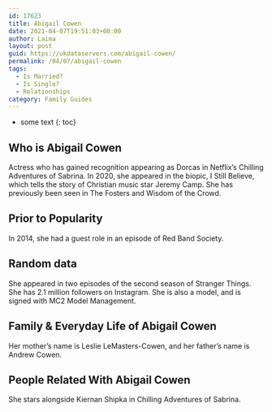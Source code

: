 ```yaml
---
id: 17623
title: Abigail Cowen
date: 2021-04-07T19:51:03+00:00
author: Laima
layout: post
guid: https://ukdataservers.com/abigail-cowen/
permalink: /04/07/abigail-cowen
tags:
  - Is Married?
  - Is Single?
  - Relationships
category: Family Guides
---
```


* some text
{: toc}


## Who is Abigail Cowen
                  
                  
                  
Actress who has gained recognition appearing as Dorcas in Netflix&#8217;s Chilling Adventures of Sabrina. In 2020, she appeared in the biopic, I Still Believe, which tells the story of Christian music star Jeremy Camp. She has previously been seen in The Fosters and Wisdom of the Crowd.
                  
              
            
              
            
                
                
                
## Prior to Popularity
                  
                  
                  
In 2014, she had a guest role in an episode of Red Band Society.
                  
              
            
              
            
                
                
                
## Random data
                  
                  
                  
She appeared in two episodes of the second season of Stranger Things. She has 2.1 million followers on Instagram. She is also a model, and is signed with MC2 Model Management.
                  
              
            
              
            
                
                
                
## Family & Everyday Life of Abigail Cowen
                  
                  
                  
Her mother&#8217;s name is Leslie LeMasters-Cowen, and her father&#8217;s name is Andrew Cowen.
                  
              
            
              
            
                
                
                
## People Related With Abigail Cowen
                  
                  
                  
She stars alongside Kiernan Shipka in Chilling Adventures of Sabrina.
                  
              
            
              
            
                
              
            
              
              
            
            
              
            
          
          
          